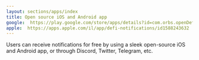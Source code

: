 ```yaml
---
layout: sections/apps/index
title: Open source iOS and Android app
google:  https://play.google.com/store/apps/details?id=com.orbs.openDefiNotificationsApp
apple:  https://apps.apple.com/il/app/defi-notifications/id1588243632
---
```


Users can receive notifications for free by using a sleek open-source iOS and Android app, or through Discord, Twitter, Telegram, etc. 